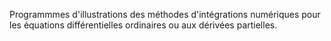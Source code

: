 Programmmes d'illustrations des méthodes d'intégrations numériques pour les équations différentielles ordinaires ou aux dérivées partielles.

